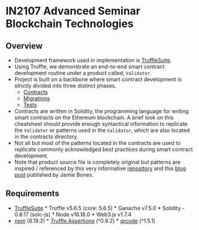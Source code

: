 # IN2107 Advanced Seminar Blockchain Technologies

## Overview
* Development framework used in implementation is [TruffleSuite](https://trufflesuite.com).
* Using Truffle, we demonstrate an end-to-end smart contract development routine under a product called, `Validator`.
* Project is built on a backbone where smart contract development is strictly divided into three distinct phases.
    * [Contracts](https://github.com/kaanguney/IN2107-Advanced-Seminar-Blockchain-Technologies/tree/main/contracts)
    * [Migrations](https://github.com/kaanguney/IN2107-Advanced-Seminar-Blockchain-Technologies/tree/main/migrations)
    * [Tests](https://github.com/kaanguney/IN2107-Advanced-Seminar-Blockchain-Technologies/tree/main/tests)
* Contracts are written in Solidity, the programming language for writing smart contracts on the Ethereum blockchain. A brief look on this cheatsheet should provide enough syntactical information to replicate the `Validator` or patterns used in the `Validator`, which are also located in the contracts directory.
* Not all but most of the patterns located in the contracts are used to replicate commonly acknowledged best practices during smart contract development.
* Note that product source file is completely original but patterns are inspired / referenced by this very informative [repository](https://github.com/fravoll/solidity-patterns) and this [blog post](https://dev.to/jamiescript/design-patterns-in-solidity-1i28) published by Jamie Bones.

## Requirements
* [TruffleSuite](https://trufflesuite.com)
      * Truffle v5.6.5 (core: 5.6.5)
      * Ganache v7.5.0
      * Solidity - 0.8.17 (solc-js)
      * Node v16.18.0
      * Web3.js v1.7.4
* [npm](https://www.npmjs.com) (8.19.2)
      * [Truffle Assertions](https://www.npmjs.com/package/truffle-assertions) (^0.9.2)
      * [qrcode](https://www.npmjs.com/package/qrcode) (^1.5.1)
